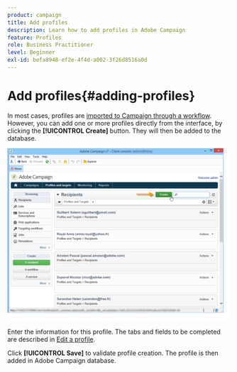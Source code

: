 ```yaml
---
product: campaign
title: Add profiles
description: Learn how to add profiles in Adobe Campaign
feature: Profiles
role: Business Practitioner
level: Beginner
exl-id: befa8948-ef2e-4f4d-a002-3f26d8516a0d
---
```

# Add profiles{#adding-profiles}

In most cases, profiles are [imported to Campaign through a workflow](../../../v7/platform/using/import-export-workflows.md). However, you can add one or more profiles directly from the interface, by clicking the **[!UICONTROL Create]** button. They will then be added to the database.

![](assets/s_ncs_user_profile_add.png)

Enter the information for this profile. The tabs and fields to be completed are described in [Edit a profile](editing-a-profile.md).

Click **[!UICONTROL Save]** to validate profile creation. The profile is then added in Adobe Campaign database.
